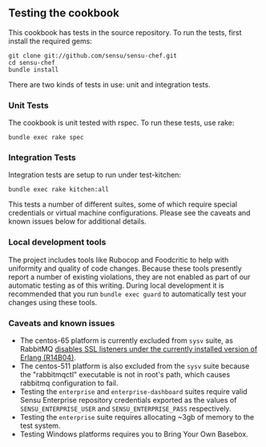 ## Testing the cookbook

This cookbook has tests in the source repository. To run the tests, first install the required gems:

```
git clone git://github.com/sensu/sensu-chef.git
cd sensu-chef
bundle install
```

There are two kinds of tests in use: unit and integration tests.

### Unit Tests

The cookbook is unit tested with rspec. To run these tests, use rake:

```
bundle exec rake spec
```

### Integration Tests

Integration tests are setup to run under test-kitchen:

```
bundle exec rake kitchen:all
```

This tests a number of different suites, some of which require special credentials or virtual machine configurations. Please see the caveats and known issues below for additional details.

### Local development tools

The project includes tools like Rubocop and Foodcritic to help with uniformity and quality of code changes. Because these tools presently report a number of existing violations, they are not enabled as part of our automatic testing as of this writing. During local development it is recommended that you run `bundle exec guard` to automatically test your changes using these tools.

### Caveats and known issues

* The centos-65 platform is currently excluded from `sysv` suite, as RabbitMQ [disables SSL listeners under the currently installed version of Erlang (R14B04)](http://www.rabbitmq.com/ssl.html#old-erlang).
* The centos-511 platform is also excluded from the `sysv` suite because the "rabbitmqctl" executable is not in root's path, which causes rabbitmq configuration to fail.
* Testing the `enterprise` and `enterprise-dashboard` suites require valid Sensu Enterprise repository credentials exported as the values of `SENSU_ENTERPRISE_USER` and `SENSU_ENTERPRISE_PASS` respectively.
* Testing the `enterprise` suite requires allocating ~3gb of memory to the test system.
* Testing Windows platforms requires you to Bring Your Own Basebox.
